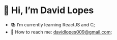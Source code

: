  <h1>👋 Hi, I’m David Lopes</h1>

- 📚 I’m currently learning ReactJS and C;
- 📲 How to reach me: davidlopes009@gmail.com;

